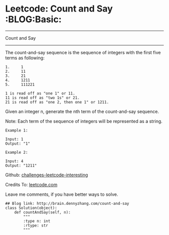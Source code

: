 # Leetcode: Count and Say     :BLOG:Basic:


---

Count and Say  

---

The count-and-say sequence is the sequence of integers with the first five terms as following:  

    1.     1
    2.     11
    3.     21
    4.     1211
    5.     111221

    1 is read off as "one 1" or 11.
    11 is read off as "two 1s" or 21.
    21 is read off as "one 2, then one 1" or 1211.

Given an integer n, generate the nth term of the count-and-say sequence.  

Note: Each term of the sequence of integers will be represented as a string.  

    Example 1:
    
    Input: 1
    Output: "1"

    Example 2:
    
    Input: 4
    Output: "1211"

Github: [challenges-leetcode-interesting](https://github.com/DennyZhang/challenges-leetcode-interesting/tree/master/count-and-say)  

Credits To: [leetcode.com](https://leetcode.com/problems/count-and-say/description/)  

Leave me comments, if you have better ways to solve.  

    ## Blog link: http://brain.dennyzhang.com/count-and-say
    class Solution(object):
        def countAndSay(self, n):
            """
            :type n: int
            :rtype: str
            """